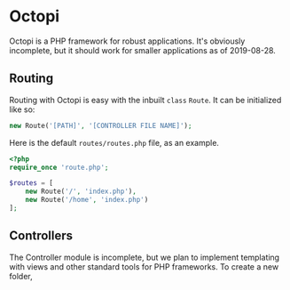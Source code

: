 # Octopi
Octopi is a PHP framework for robust applications.
It's obviously incomplete, but it should work for smaller applications as of 2019-08-28.

## Routing
Routing with Octopi is easy with the inbuilt `class` `Route`.  It can be initialized like so:

```php
new Route('[PATH]', '[CONTROLLER FILE NAME]');
```

Here is the default `routes/routes.php` file, as an example.
```php
<?php
require_once 'route.php';

$routes = [
    new Route('/', 'index.php'),
    new Route('/home', 'index.php')
];
```

## Controllers
The Controller module is incomplete, but we plan to implement templating with views and other standard tools for PHP frameworks.  To create a new folder, 